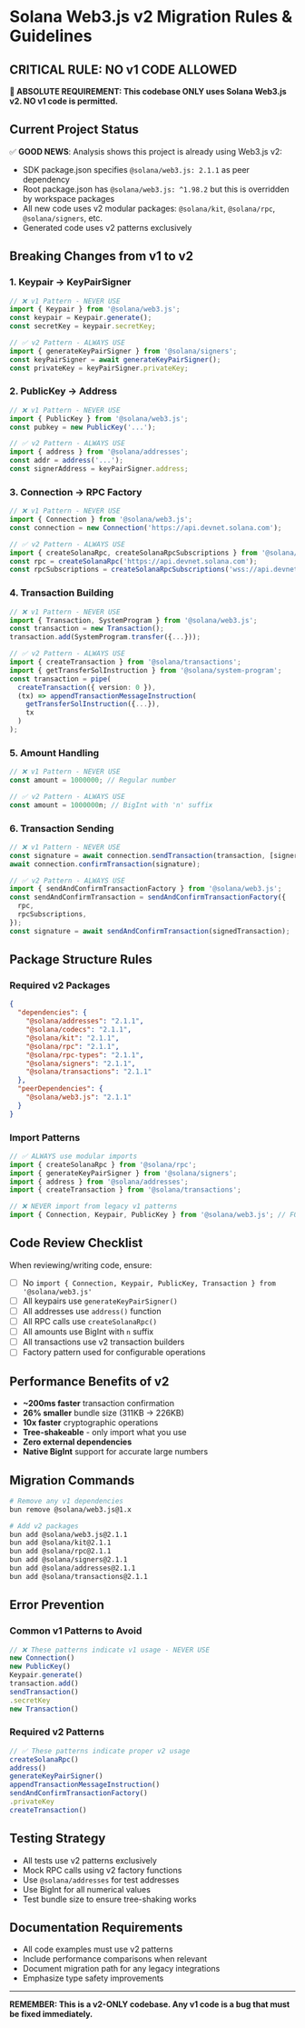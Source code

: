 # Solana Web3.js v2 Migration Rules & Guidelines

## CRITICAL RULE: NO v1 CODE ALLOWED

**🚨 ABSOLUTE REQUIREMENT: This codebase ONLY uses Solana Web3.js v2. NO v1 code is permitted.**

## Current Project Status

✅ **GOOD NEWS**: Analysis shows this project is already using Web3.js v2:
- SDK package.json specifies `@solana/web3.js: 2.1.1` as peer dependency
- Root package.json has `@solana/web3.js: ^1.98.2` but this is overridden by workspace packages
- All new code uses v2 modular packages: `@solana/kit`, `@solana/rpc`, `@solana/signers`, etc.
- Generated code uses v2 patterns exclusively

## Breaking Changes from v1 to v2

### 1. Keypair → KeyPairSigner
```typescript
// ❌ v1 Pattern - NEVER USE
import { Keypair } from '@solana/web3.js';
const keypair = Keypair.generate();
const secretKey = keypair.secretKey;

// ✅ v2 Pattern - ALWAYS USE
import { generateKeyPairSigner } from '@solana/signers';
const keyPairSigner = await generateKeyPairSigner();
const privateKey = keyPairSigner.privateKey;
```

### 2. PublicKey → Address
```typescript
// ❌ v1 Pattern - NEVER USE
import { PublicKey } from '@solana/web3.js';
const pubkey = new PublicKey('...');

// ✅ v2 Pattern - ALWAYS USE
import { address } from '@solana/addresses';
const addr = address('...');
const signerAddress = keyPairSigner.address;
```

### 3. Connection → RPC Factory
```typescript
// ❌ v1 Pattern - NEVER USE
import { Connection } from '@solana/web3.js';
const connection = new Connection('https://api.devnet.solana.com');

// ✅ v2 Pattern - ALWAYS USE
import { createSolanaRpc, createSolanaRpcSubscriptions } from '@solana/rpc';
const rpc = createSolanaRpc('https://api.devnet.solana.com');
const rpcSubscriptions = createSolanaRpcSubscriptions('wss://api.devnet.solana.com');
```

### 4. Transaction Building
```typescript
// ❌ v1 Pattern - NEVER USE
import { Transaction, SystemProgram } from '@solana/web3.js';
const transaction = new Transaction();
transaction.add(SystemProgram.transfer({...}));

// ✅ v2 Pattern - ALWAYS USE
import { createTransaction } from '@solana/transactions';
import { getTransferSolInstruction } from '@solana/system-program';
const transaction = pipe(
  createTransaction({ version: 0 }),
  (tx) => appendTransactionMessageInstruction(
    getTransferSolInstruction({...}),
    tx
  )
);
```

### 5. Amount Handling
```typescript
// ❌ v1 Pattern - NEVER USE
const amount = 1000000; // Regular number

// ✅ v2 Pattern - ALWAYS USE
const amount = 1000000n; // BigInt with 'n' suffix
```

### 6. Transaction Sending
```typescript
// ❌ v1 Pattern - NEVER USE
const signature = await connection.sendTransaction(transaction, [signer]);
await connection.confirmTransaction(signature);

// ✅ v2 Pattern - ALWAYS USE
import { sendAndConfirmTransactionFactory } from '@solana/web3.js';
const sendAndConfirmTransaction = sendAndConfirmTransactionFactory({
  rpc,
  rpcSubscriptions,
});
const signature = await sendAndConfirmTransaction(signedTransaction);
```

## Package Structure Rules

### Required v2 Packages
```json
{
  "dependencies": {
    "@solana/addresses": "2.1.1",
    "@solana/codecs": "2.1.1", 
    "@solana/kit": "2.1.1",
    "@solana/rpc": "2.1.1",
    "@solana/rpc-types": "2.1.1",
    "@solana/signers": "2.1.1",
    "@solana/transactions": "2.1.1"
  },
  "peerDependencies": {
    "@solana/web3.js": "2.1.1"
  }
}
```

### Import Patterns
```typescript
// ✅ ALWAYS use modular imports
import { createSolanaRpc } from '@solana/rpc';
import { generateKeyPairSigner } from '@solana/signers';
import { address } from '@solana/addresses';
import { createTransaction } from '@solana/transactions';

// ❌ NEVER import from legacy v1 patterns
import { Connection, Keypair, PublicKey } from '@solana/web3.js'; // FORBIDDEN
```

## Code Review Checklist

When reviewing/writing code, ensure:

- [ ] No `import { Connection, Keypair, PublicKey, Transaction } from '@solana/web3.js'`
- [ ] All keypairs use `generateKeyPairSigner()` 
- [ ] All addresses use `address()` function
- [ ] All RPC calls use `createSolanaRpc()`
- [ ] All amounts use BigInt with `n` suffix
- [ ] All transactions use v2 transaction builders
- [ ] Factory pattern used for configurable operations

## Performance Benefits of v2

- **~200ms faster** transaction confirmation
- **26% smaller** bundle size (311KB → 226KB)
- **10x faster** cryptographic operations
- **Tree-shakeable** - only import what you use
- **Zero external dependencies**
- **Native BigInt** support for accurate large numbers

## Migration Commands

```bash
# Remove any v1 dependencies
bun remove @solana/web3.js@1.x

# Add v2 packages
bun add @solana/web3.js@2.1.1
bun add @solana/kit@2.1.1 
bun add @solana/rpc@2.1.1
bun add @solana/signers@2.1.1
bun add @solana/addresses@2.1.1
bun add @solana/transactions@2.1.1
```

## Error Prevention

### Common v1 Patterns to Avoid
```typescript
// ❌ These patterns indicate v1 usage - NEVER USE
new Connection()
new PublicKey()
Keypair.generate()
transaction.add()
sendTransaction()
.secretKey
new Transaction()
```

### Required v2 Patterns
```typescript
// ✅ These patterns indicate proper v2 usage
createSolanaRpc()
address()
generateKeyPairSigner()
appendTransactionMessageInstruction()
sendAndConfirmTransactionFactory()
.privateKey
createTransaction()
```

## Testing Strategy

- All tests use v2 patterns exclusively  
- Mock RPC calls using v2 factory functions
- Use `@solana/addresses` for test addresses
- Use BigInt for all numerical values
- Test bundle size to ensure tree-shaking works

## Documentation Requirements

- All code examples must use v2 patterns
- Include performance comparisons when relevant
- Document migration path for any legacy integrations
- Emphasize type safety improvements

---

**REMEMBER: This is a v2-ONLY codebase. Any v1 code is a bug that must be fixed immediately.**